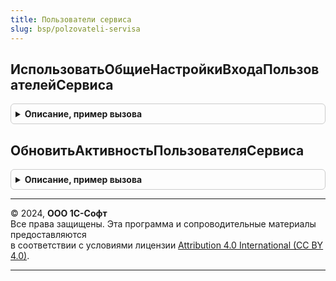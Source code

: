 ```yaml
---
title: Пользователи сервиса
slug: bsp/polzovateli-servisa
---
```



## ИспользоватьОбщиеНастройкиВходаПользователейСервиса
<details style="margin: 1em 0; padding: 0.5em; border: 1px solid #ccc; border-radius: 6px;">

<summary style="font-weight: bold; cursor: pointer;">Описание, пример вызова</summary>

```bsl

// Возвращает признак использования в сервисе общих настроек входа пользователей
// @skip-warning
// @skip-check module-empty-method - особенность реализации.
//
// Возвращаемое значение:
//  Булево
Функция ИспользоватьОбщиеНастройкиВходаПользователейСервиса() Экспорт
```

Пример вызова
```bsl
Результат = ПользователиСервиса.ИспользоватьОбщиеНастройкиВходаПользователейСервиса() 
```
</details>

## ОбновитьАктивностьПользователяСервиса
<details style="margin: 1em 0; padding: 0.5em; border: 1px solid #ccc; border-radius: 6px;">

<summary style="font-weight: bold; cursor: pointer;">Описание, пример вызова</summary>

```bsl

// Обновить активность пользователя сервиса.
// @skip-warning
// @skip-check module-empty-method - особенность реализации.
//
// Параметры:
//  ТекущийПользователь - Неопределено - Текущий авторизованный пользователь
//  					- СправочникСсылка.Пользователи
//  ДатаПоследнейАктивности - Неопределено - Начало дня даты текущего сеанса
//							- Дата
Процедура ОбновитьАктивностьПользователяСервиса( Экспорт
```

Пример вызова
```bsl
ПользователиСервиса.ОбновитьАктивностьПользователяСервиса();
```
</details>

---

© 2024, **ООО 1С-Софт**  
Все права защищены. Эта программа и сопроводительные материалы предоставляются  
в соответствии с условиями лицензии [Attribution 4.0 International (CC BY 4.0)](https://creativecommons.org/licenses/by/4.0/legalcode).

---
